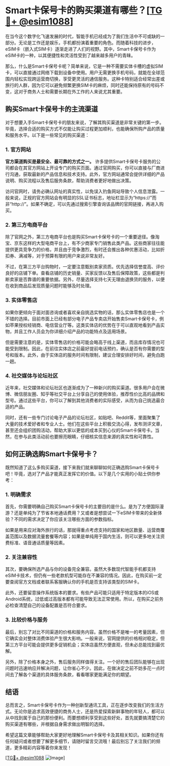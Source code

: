 # Smart卡保号卡的购买渠道有哪些？[[TG💪+ @esim1088](https://t.me/s/esim1088)]

在当今这个数字化飞速发展的时代，智能手机已经成为了我们生活中不可或缺的一部分。无论是工作还是娱乐，手机都扮演着重要的角色。而随着科技的进步，eSIM卡（嵌入式SIM卡）逐渐走进了人们的视野。其中，Smart卡保号卡作为eSIM卡的一种，以其便捷性和灵活性受到了越来越多用户的青睐。

那么，什么是Smart卡保号卡呢？简单来说，它是一种不需要实体卡槽的虚拟SIM卡，可以直接通过网络下载到设备中使用。用户无需更换手机号码，就能在全球范围内轻松实现跨运营商切换，享受更灵活的通信服务。这种卡特别适合经常出差或旅行的人群，因为它可以避免频繁更换SIM卡的麻烦，同时还能保持原有的号码不变，这对于商务人士和需要长期在外工作的人来说尤其重要。

## 购买Smart卡保号卡的主流渠道

对于想要入手Smart卡保号卡的朋友来说，了解其购买渠道是非常关键的第一步。毕竟，选择合适的购买方式不仅能让购买过程更加顺利，也能确保所购产品的质量和服务水平。以下是一些常见的购买渠道：

### 1. 官方网站

**官方渠道购买是最安全、最可靠的方式之一。** 许多提供Smart卡保号卡服务的公司都会在其官方网站上开设专门的购买页面。通过官网购买，你可以直接与厂商进行沟通，获取最新的产品信息和技术支持。此外，官方网站通常会提供详细的产品说明、购买流程以及售后服务条款，帮助消费者更好地做出决策。

访问官网时，请务必确认网址的真实性，以免误入钓鱼网站导致个人信息泄露。一般来说，正规的官方网站会有明显的SSL证书标志，地址栏显示为“https://”而非“http://”。如果不确定，可以先通过搜索引擎查询该品牌的官网链接，再进入购买。

### 2. 第三方电商平台

除了官网之外，第三方电商平台也是购买Smart卡保号卡的一个重要途径。像淘宝、京东这样的大型电商平台上，有不少商家专门销售此类产品。这些商家往往能提供更具竞争力的价格，并且由于竞争激烈，有时还会推出各种优惠活动，比如折扣券、满减等，对于预算有限的用户来说非常友好。

不过，在第三方平台购物时，一定要注意甄别卖家资质。优先选择信誉度高、评价良好的店铺下单。查看店铺的历史销量、买家反馈以及售后保障政策，这些都是判断卖家是否靠谱的重要依据。另外，尽量选择支持七天无理由退换货的服务，以便在收到商品后发现质量问题时能够及时处理。

### 3. 实体零售店

如果你更倾向于面对面咨询或者喜欢亲自挑选实物的话，那么实体零售店也是一个不错的选择。目前市面上已经有部分电子产品专卖店开始售卖Smart卡保号卡，例如苹果授权经销商、电信营业厅等。这类实体店的优势在于可以直观地看到产品实物，并且工作人员会为你详细介绍产品的功能特点及适用场景。

但是需要注意的是，实体零售店的价格可能会略高于线上渠道，而且库存情况也可能受到限制。因此，在前往实体店之前最好提前电话预约，确认是否有你需要的型号和版本。此外，由于实体店的服务时间有限制，建议合理安排好时间，避免白跑一趟。

### 4. 社交媒体与论坛社区

近年来，社交媒体和论坛社区也逐渐成为了一种新兴的购买渠道。很多用户会在微博、微信朋友圈、知乎等社交平台上分享自己的使用体验，推荐性价比高的品牌和型号。通过这些平台，你可以了解到其他消费者的实际感受，从而为自己挑选最合适的产品。

同时，还有一些专门讨论电子产品的论坛社区，如贴吧、Reddit等，里面聚集了大量的技术爱好者和专业人士。他们在这些平台上积极交流心得，发布测评文章，甚至还会组织团购活动，帮助大家以更低的成本买到心仪的Smart卡保号卡。当然，在参与此类活动前也要擦亮眼睛，仔细核实信息来源的真实性和可靠性。

## 如何正确选购Smart卡保号卡？

既然知道了这么多购买渠道，接下来我们就来聊聊如何正确选购Smart卡保号卡吧！毕竟，选对了产品才能真正发挥它的价值。以下是几个实用的小贴士供你参考：

### 1. 明确需求

首先，你需要明确自己购买Smart卡保号卡的主要目的是什么。是为了方便国际漫游？还是单纯为了节省本地通话费用？又或者是想尝试一下eSIM卡带来的全新体验？不同的需求决定了你应该关注哪些方面的参数指标。

如果是用来应对海外旅行的话，那就得重点考虑支持的国家和地区数量、运营商覆盖范围以及数据流量套餐等内容；如果是单纯用于国内生活，则可以更多地关注资费标准、语音通话质量等因素。

### 2. 关注兼容性

其次，要确保所选产品与你的设备完全兼容。虽然大多数现代智能手机都支持eSIM卡技术，但仍有一些老款机型可能存在不兼容的情况。因此，在购买前一定要查阅官方文档或者联系客服确认你的手机是否支持该类型的SIM卡。

此外，还要留意操作系统版本的要求。有些产品可能只适用于特定版本的iOS或Android系统，过低或过高版本都有可能导致无法正常使用。所以，在购买之前务必检查清楚自己的设备配置是否符合要求。

### 3. 比较价格与服务

最后，别忘了对比不同渠道的价格和服务内容。虽然价格不是唯一的考量因素，但它确实会对整体消费体验产生很大影响。一般来说，官网提供的价格相对稳定，但第三方平台可能会提供更多促销机会；实体店虽然方便直观，但未必总能找到最优解。

另外，除了价格本身之外，售后服务同样值得关注。一个好的售后团队能够在出现问题时迅速响应并解决问题，让你省心不少。因此，在做决定之前不妨多花一点时间去了解各个渠道的具体服务条款，看看哪家更能满足你的期望。

## 结语

总而言之，Smart卡保号卡作为一种创新型通讯工具，正在逐步改变我们的生活方式。无论你是追求高效便捷的商务人士，还是热爱探索新鲜事物的年轻人，都可以从中找到属于自己的那份便利。而要想顺利享受到这些好处，首先就要搞清楚它的购买渠道有哪些，并根据自身需求做出明智的选择。

希望这篇文章能够帮助大家更好地理解Smart卡保号卡及其相关知识。如果你还有任何疑问或者想要了解更多细节，请随时留言交流哦！最后别忘了关注我们的频道，更多精彩内容等着你来发现！

[[TG💪+ @esim1088](https://t.me/s/esim1088) ![Image](https://i.postimg.cc/4NQfJmqS/Snipaste-2025-05-13-00-14-12.png)]